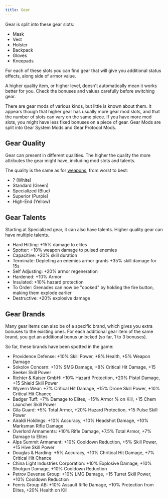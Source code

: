 ```yaml
---
title: Gear
---
```


Gear is split into these gear slots:

- Mask
- Vest
- Holster
- Backpack
- Gloves
- Kneepads

For each of these slots you can find gear that will give you additional status effects, along side of armor value.

A higher quality item, or higher level, doesn't automatically mean it works better for you. Check the bonuses and values carefully before switching gear.

There are gear mods of various kinds, but little is known about them. It appears though that higher gear has usually more gear mod slots, and that the number of slots can vary on the same piece. If you have more mod slots, you might have less fixed bonuses on a piece of gear. Gear Mods are split into Gear System Mods and Gear Protocol Mods.

## Gear Quality

Gear can present in different qualities. The higher the quality the more attributes the gear might have, including mod slots and talents.

The quality is the same as for [weapons](/weapons.html), from worst to best:

- ? (White)
- Standard (Green)
- Specialized (Blue)
- Superior (Purple)
- High-End (Yellow)


## Gear Talents

Starting at Specialized gear, it can also have talents. Higher quality gear can have multiple talents.

- Hard Hitting: +15% damage to elites
- Spotter: +10% weapon damage to pulsed enemies
- Capacitive: +20% skill duration
- Terminate: Depleting an enemies armor grants +35% skill damage for 15s
- Self Adjusting: +20% armor regeneration
- Hardened: +10% Armor
- Insulated: +10% hazard protection
- To Order: Grenades can now be "cooked" by holding the fire button, making them explode earlier
- Destructive: +20% explosive damage

## Gear Brands

Many gear items can also be of a specific brand, which gives you extra bonuses to the existing ones. For each additional gear item of the same brand, you get an additional bonus unlocked (so far, 1 to 3 bonuses). 

So far, these brands have been spotted in the game:

- Providence Defense: +10% Skill Power, +8% Health, +5% Weapon Damage
- Sokolov Concern: +10% SMG Damage, +8% Critical Hit Damage, +15 Seeker Skill Power
- Richter & Kaiser GmbH: +10% Hazard Protection, +20% Pistol Damage, +15 Shield Skill Power
- Wyvern Wear: +7% Critical Hit Damage, +15% Drone Skill Power, +10% Critical Hit Chance
- Badger Tuff: +7% Damage to Elites, +15% Armor % on Kill, +15 Chem Launcher Skill Power 
- Gila Guard: +5% Total Armor, +20% Hazard Protection, +15 Pulse Skill Power
- Airaldi Holdings: +10% Accuracy, +10% Headshot Damage, +10% Marksman Rifle Damage
- Overlord Armaments: +10% Rifle Damage, +7.5% Total Armor, +7% Damage to Elites
- Alps Summit Armament: +10% Cooldown Reduction, +5% Skill Power, +15 Hive Skill Power
- Douglas & Harding: +5% Accuracy, +10% Chritical Hit Damage, +7% Critical Hit Chance
- China Light Industries Corporation: +10% Explosive Damage, +10% Shotgun Damage, +10% Cooldown Reduction
- Petrov Devense Group: +10% LMG Damage, +15 Turret Skill Power, +10% Cooldown Reduction
- Fenris Group AB: +10% Assault Rifle Damage, +10% Protection from Elites, +20% Health on Kill